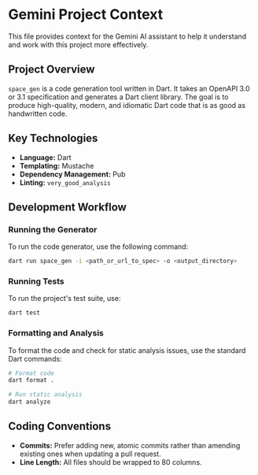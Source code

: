 # Gemini Project Context

This file provides context for the Gemini AI assistant to help it understand
and work with this project more effectively.

## Project Overview

`space_gen` is a code generation tool written in Dart. It takes an OpenAPI 3.0
or 3.1 specification and generates a Dart client library. The goal is to
produce high-quality, modern, and idiomatic Dart code that is as good as
handwritten code.

## Key Technologies

- **Language:** Dart
- **Templating:** Mustache
- **Dependency Management:** Pub
- **Linting:** `very_good_analysis`

## Development Workflow

### Running the Generator

To run the code generator, use the following command:

```bash
dart run space_gen -i <path_or_url_to_spec> -o <output_directory>
```

### Running Tests

To run the project's test suite, use:

```bash
dart test
```

### Formatting and Analysis

To format the code and check for static analysis issues, use the standard Dart
commands:

```bash
# Format code
dart format .

# Run static analysis
dart analyze
```

## Coding Conventions

- **Commits:** Prefer adding new, atomic commits rather than amending existing
  ones when updating a pull request.
- **Line Length:** All files should be wrapped to 80 columns.